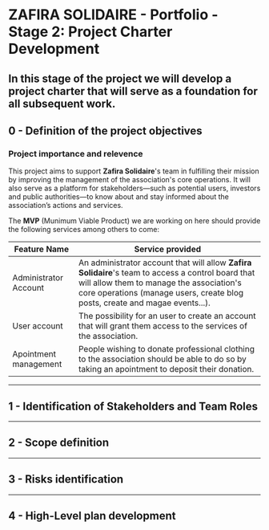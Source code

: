 # ZAFIRA SOLIDAIRE - Portfolio - Stage 2: Project Charter Development
## In this stage of the project we will develop a project charter that will serve as a foundation for all subsequent work.

## 0 - Definition of the project objectives
### Project importance and relevence

This project aims to support **Zafira Solidaire**'s team in fulfilling their mission by improving the management of the association's core operations. It will also serve as a platform for stakeholders—such as potential users, investors and public authorities—to know about and stay informed about the association’s actions and services.

The **MVP** (Munimum Viable Product) we are working on here should provide the following services among others to come:

| Feature Name           | Service provided |
| ---------------------- | ---------------- |
| Administrator Account  | An administrator account that will allow **Zafira Solidaire**'s team to access a control board that will allow them to manage the association's core operations (manage users, create blog posts, create and magae events...). |
| User account           | The possibility for an user to create an account that will grant them access to the services of the association. |
| Apointment management  | People wishing to donate professional clothing to the association should be able to do so by taking an apointment to deposit their donation. |

---

## 1 - Identification of Stakeholders and Team Roles

---

## 2 - Scope definition

---

## 3 - Risks identification

---

## 4 - High-Level plan development
